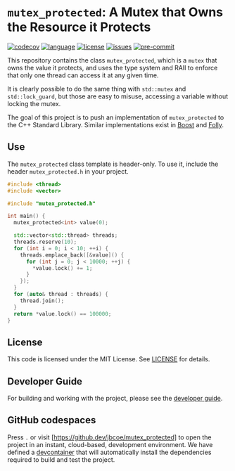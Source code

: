 # `mutex_protected`: A Mutex that Owns the Resource it Protects

[![codecov][badge.codecov]][codecov] [![language][badge.language]][language]
[![license][badge.license]][license] [![issues][badge.issues]][issues]
[![pre-commit][badge.pre-commit]][pre-commit]

[badge.language]: https://img.shields.io/badge/language-C%2B%2B14-yellow.svg
[badge.codecov]:
    https://img.shields.io/codecov/c/github/jbcoe/mutex_protected/master.svg?logo=codecov
[badge.license]: https://img.shields.io/badge/license-MIT-blue.svg
[badge.issues]: https://img.shields.io/github/issues/jbcoe/mutex_protected.svg
[badge.pre-commit]: https://img.shields.io/badge/pre--commit-enabled-brightgreen?logo=pre-commit

[codecov]: https://codecov.io/gh/jbcoe/mutex_protected
[language]: https://en.wikipedia.org/wiki/C%2B%2B14
[license]: https://en.wikipedia.org/wiki/MIT_License
[issues]: http://github.com/jbcoe/mutex_protected/issues
[pre-commit]: https://github.com/pre-commit/pre-commit

This repository contains the class `mutex_protected`, which is a `mutex` that owns
the value it protects, and uses the type system and RAII to enforce that only one
thread can access it at any given time.

It is clearly possible to do the same thing with `std::mutex` and `std::lock_guard`,
but those are easy to misuse, accessing a variable without locking the mutex.

The goal of this project is to push an implementation of `mutex_protected` to the
C++ Standard Library. Similar implementations exist in
[Boost](https://www.boost.org/doc/libs/1_81_0/doc/html/thread/sds.html) and
[Folly](https://github.com/facebook/folly/blob/main/folly/docs/Synchronized.md).

## Use

The `mutex_protected` class template is header-only. To use it, include the
header `mutex_protected.h` in your project.

```cpp
#include <thread>
#include <vector>

#include "mutex_protected.h"

int main() {
  mutex_protected<int> value(0);

  std::vector<std::thread> threads;
  threads.reserve(10);
  for (int i = 0; i < 10; ++i) {
    threads.emplace_back([&value]() {
      for (int j = 0; j < 10000; ++j) {
        *value.lock() += 1;
      }
    });
  }
  for (auto& thread : threads) {
    thread.join();
  }
  return *value.lock() == 100000;
}
```

## License

This code is licensed under the MIT License. See [LICENSE](LICENSE) for details.

## Developer Guide

For building and working with the project, please see the [developer guide](DEVELOPMENT.md).

## GitHub codespaces

Press `.` or visit [https://github.dev/jbcoe/mutex_protected] to open the project in
an instant, cloud-based, development environment. We have defined a
[devcontainer](.devcontainer/devcontainer.json) that will automatically install
the dependencies required to build and test the project.

